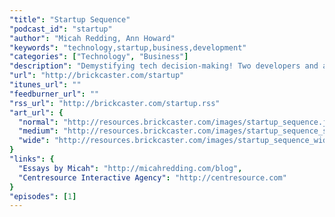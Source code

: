 ```yaml
---
"title": "Startup Sequence"
"podcast_id": "startup"
"author": "Micah Redding, Ann Howard"
"keywords": "technology,startup,business,development"
"categories": ["Technology", "Business"]
"description": "Demystifying tech decision-making! Two developers and a human being discuss the difficult world of technology, business, and building software that matters."
"url": "http://brickcaster.com/startup"
"itunes_url": ""
"feedburner_url": ""
"rss_url": "http://brickcaster.com/startup.rss"
"art_url": {
  "normal": "http://resources.brickcaster.com/images/startup_sequence.jpg",
  "medium": "http://resources.brickcaster.com/images/startup_sequence_small.jpg",
  "wide": "http://resources.brickcaster.com/images/startup_sequence_wide.jpg"
}
"links": {
  "Essays by Micah": "http://micahredding.com/blog",
  "Centresource Interactive Agency": "http://centresource.com"
}
"episodes": [1]
---
```

